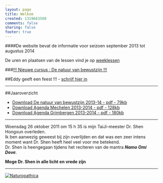 ```yaml
--- 
layout: page
title: Welkom	
created: 1319663500
comments: false
sharing: false  
footer: true
---
```


####De website bevat de informatie voor seizoen september 2013 tot augustus 2014
 
De uren en plaatsen van de lessen vind je op [weeklessen](/taijiquan/weeklessen.html)

###[!!! Nieuwe cursus :  De natuur van bewustzijn !!!](/taijiquan/natuur-bewustzijn.html)


##Eddy geeft een feest !!! - [schrijf hier in](/feest.html) 

---

##Jaaroverzicht
* [Download De natuur van bewustzijn 2013-14 - pdf - 79kb](/flyers/De_natuur_van_bewustzijn_2013-14.pdf)  
* [Download Agenda Mechelen 2013-2014 - pdf - 128kb](/flyers/Agenda_Mechelen_2013-2014.pdf)  
* [Download Agenda Grimbergen 2013-2014 - pdf - 180kb](/flyers/Agenda_Grimbergen_2013-2014.pdf) 
<!--* [Taiji Stage Casa Clara Oktober 2012](http://www.sjatao.be/pdf/taichi_stage_spanje_2012.pdf)-->   

---

Woensdag 26 oktober 2011 om 15 h 35 is mijn TaiJi-meester Dr. Shen Hongxun overleden.  
Ik ben aanwezig geweest bij zijn overlijden en dat was een zeer intens moment want Dr. Shen heeft heel veel voor me betekend.  
Dr. Shen is heengegaan tijdens het reciteren van de mantra ***Namo Omi Dove***.

**Moge Dr. Shen in alle licht en vrede zijn**


---

[![Naturopathica](/images/naturopathica.jpg)](http://www.naturopathica.be/)